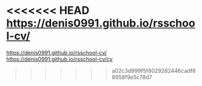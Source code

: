 <<<<<<< HEAD
https://denis0991.github.io/rsschool-cv/
=======
https://denis0991.github.io/rsschool-cv/
https://denis0991.github.io/rsschool-cv/cv
>>>>>>> a02c3d999f5f8029282446cadf88958f9e5c78d7
